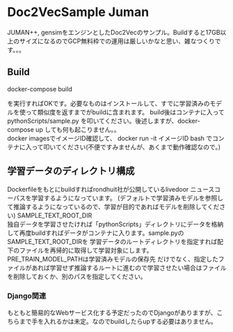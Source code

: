 # Doc2VecSample Juman
JUMAN++, gensimをエンジンとしたDoc2Vecのサンプル。Buildすると17GB以上のサイズになるのでGCP無料枠での運用は厳しいかなと思い、雑なつくりです。。。

## Build
docker-compose build
  
を実行すればOKです。必要なものはインストールして、すでに学習済みのモデルを使って類似度を返すまでがbuildに含まれます。
build後はコンテナに入って pythonScripts/sample.py を叩いてください。後述しますが、docker-compose up しても何も起こりません。。  
docker imagesでイメージID確認して、 docker run -it イメージID bash でコンテナに入って叩いてください(不便ですみませんが、あくまで動作確認なので。)

## 学習データのディレクトリ構成
Dockerfileをもとにbuildすればrondhuit社が公開しているlivedoor ニュースコーパスを学習するようになっています。
(デフォルトで学習済みモデルを参照して推論するようになっているので、学習が目的であればモデルを削除してください)
SAMPLE_TEXT_ROOT_DIR  
独自データを学習させたければ「pythonScripts」ディレクトリにデータを格納して再度buildすればデータがコンテナに入ります。sample.pyのSAMPLE_TEXT_ROOT_DIRを
学習データのルートディレクトリを指定すれば配下のファイルを再帰的に取得して学習対象にします。PRE_TRAIN_MODEL_PATHは学習済みモデルの保存先
だけでなく、指定したファイルがあれば学習せず推論するルートに進むので学習させたい場合はファイルを削除しておくか、別のパスを指定してください。

### Django関連
もともと簡易的なWebサービス化する予定だったのでDjangoがありますが、こちらまで手を入れるかは未定。なのでbuildしたらupする必要はありません。